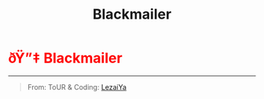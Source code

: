 ﻿---
lang: en-US
title: Blackmailer
prev:
next:
---

# <font color=red>ðŸ”‡ <b>Blackmailer</b></font> <Badge text="Support" type="tip" vertical="middle"/>
---

> From: ToUR & Coding: [LezaiYa](https://github.com/LezaiYa)
